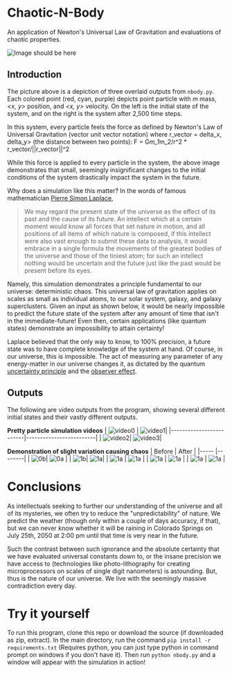 # Chaotic-N-Body

An application of Newton's Universal Law of Gravitation and evaluations of chaotic properties.

![Image should be here](https://raw.githubusercontent.com/51037/chaotic-n-body/main/graphics/overlayed%20data.png)



## Introduction

The picture above is a depiction of three overlaid outputs from `nbody.py`. Each colored point (red, cyan, purple) depicts point particle with *m* mass, *<x, y>* position, and *<x, y>* velocity.
On the left is the initial state of the system, and on the right is the system after 2,500 time steps.

In this system, every particle feels the force as defined by Newton's Law of Universal Gravitation (vector unit vector notation) where r_vector = delta_x, delta_y> (the distance between two points): F = G*m_1*m_2/r^2 * r_vector/||r_vector||^2

While this force is applied to every particle in the system, the above image demonstrates that small, seemingly insignificant changes to the initial conditions of the system drastically impact the system in the future.

Why does a simulation like this matter? In the words of famous mathematician [Pierre Simon Laplace](https://en.wikipedia.org/wiki/Laplace%27s_demon),
> We may regard the present state of the universe as the effect of its past and the cause of its future. An intellect which at a certain moment would know all forces that set nature in motion, and all positions of all items of which nature is composed, if this intellect were also vast enough to submit these data to analysis, it would embrace in a single formula the movements of the greatest bodies of the universe and those of the tiniest atom; for such an intellect nothing would be uncertain and the future just like the past would be present before its eyes.

Namely, this simulation demonstrates a principle fundamental to our universe: deterministic chaos. This universal law of gravitation applies on scales as small as individual atoms, to our solar system, galaxy, and galaxy superclusters. Given an input as shown below, it would be nearly impossible to predict the future state of the system after any amount of time that isn't in the immediate-future! Even then, certain applications (like quantum states) demonstrate an impossibility to attain certainty!

Laplace believed that the only way to know, to 100% precision, a future state was to have complete knowledge of the system at hand. Of course, in our universe, this is impossible. The act of measuring any parameter of any energy-matter in our universe changes it, as dictated by the quantum [uncertainty principle](https://en.wikipedia.org/wiki/Uncertainty_principle) and the [observer effect](https://en.wikipedia.org/wiki/Observer_effect_%28physics%29).

## Outputs
The following are video outputs from the program, showing several different initial states and their vastly different outputs.

**Pretty particle simulation videos**
| ![video0](https://raw.githubusercontent.com/51037/chaotic-n-body/main/plots/plot-animation-0.webp ) | ![video1](https://raw.githubusercontent.com/51037/chaotic-n-body/main/plots/plot-animation-1.webp )|
|-------------------------|-------------------------|
| ![video2](https://raw.githubusercontent.com/51037/chaotic-n-body/main/plots/plot-animation-2.webp )| ![video3](https://raw.githubusercontent.com/51037/chaotic-n-body/main/plots/plot-animation-3.webp )|

**Demonstration of slight variation causing chaos**
 | Before | After |
|----- |--------|
| ![0b](https://raw.githubusercontent.com/51037/chaotic-n-body/main/plots/plot-0-time-0.png )| ![0a](https://raw.githubusercontent.com/51037/chaotic-n-body/main/plots/plot-0-time-2500.png ) |
| ![1b](https://raw.githubusercontent.com/51037/chaotic-n-body/main/plots/plot-1-time-0.png )| ![1a](https://raw.githubusercontent.com/51037/chaotic-n-body/main/plots/plot-1-time-2500.png )|
| ![1a](https://raw.githubusercontent.com/51037/chaotic-n-body/main/plots/plot-2-time-0.png ) | ![1a](https://raw.githubusercontent.com/51037/chaotic-n-body/main/plots/plot-2-time-2500.png ) |
| ![1a](https://raw.githubusercontent.com/51037/chaotic-n-body/main/plots/plot-3-time-0.png ) | ![1a](https://raw.githubusercontent.com/51037/chaotic-n-body/main/plots/plot-3-time-2500.png ) |
| ![1a](https://raw.githubusercontent.com/51037/chaotic-n-body/main/plots/plot-4-time-0.png ) | ![1a](https://raw.githubusercontent.com/51037/chaotic-n-body/main/plots/plot-4-time-2500.png ) |

# Conclusions
As intellectuals seeking to further our understanding of the universe and all of its mysteries, we often try to reduce the "unpredictability" of nature. We predict the weather (though only within a couple of days accuracy, if that), but we can never know whether it will be raining in Colorado Springs on July 25th, 2050 at 2:00 pm until that time is very near in the future.

Such the contrast between such ignorance and the absolute certainty that we have evaluated universal constants down to, or the insane precision we have access to (technologies like photo-lithography for creating microprocessors on scales of single digit nanometers) is astounding. But, thus is the nature of our universe. We live with the seemingly massive contradiction every day.

# Try it yourself
To run this program, clone this repo or download the source (if downloaded as zip, extract).
In the main directory, run the command `pip install -r requirements.txt` (Requires python, you can just type python in command prompt on windows if you don't have it).
Then run `python nbody.py` and a window will appear with the simulation in action!
